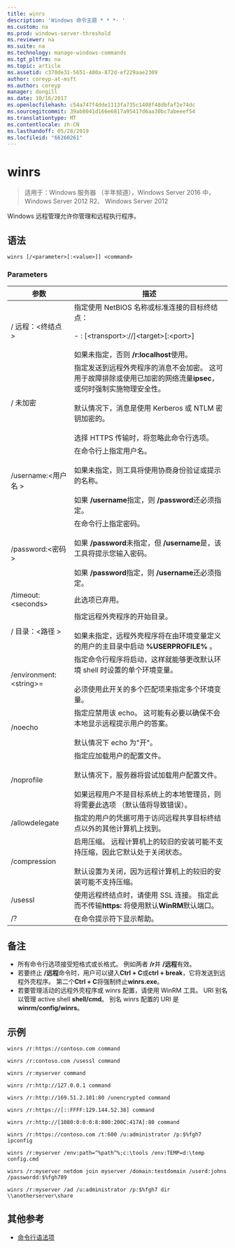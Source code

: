 ```yaml
---
title: winrs
description: 'Windows 命令主题 * * *- '
ms.custom: na
ms.prod: windows-server-threshold
ms.reviewer: na
ms.suite: na
ms.technology: manage-windows-commands
ms.tgt_pltfrm: na
ms.topic: article
ms.assetid: c370de31-5651-400a-872d-ef229aae2309
author: coreyp-at-msft
ms.author: coreyp
manager: dongill
ms.date: 10/16/2017
ms.openlocfilehash: c54a747f4dde1113fa735c1408f48dbfaf2e74dc
ms.sourcegitcommit: 39ab8041d166e6817a95417d6aa30bc7abeeef54
ms.translationtype: MT
ms.contentlocale: zh-CN
ms.lasthandoff: 05/28/2019
ms.locfileid: "66260261"
---
```

# <a name="winrs"></a>winrs

>适用于：Windows 服务器 （半年频道），Windows Server 2016 中，Windows Server 2012 R2、 Windows Server 2012

Windows 远程管理允许你管理和远程执行程序。   
## <a name="syntax"></a>语法  
```  
winrs [/<parameter>[:<value>]] <command>  
```  
### <a name="parameters"></a>Parameters  
|参数|描述|  
|-------|--------|  
|/ 远程：\<终结点 >|指定使用 NetBIOS 名称或标准连接的目标终结点：<br /><br />-   <url>: [\<transport>://]\<target>[:\<port>]<br /><br />如果未指定，否则 **/r:localhost**使用。|  
|/ 未加密|指定发送到远程外壳程序的消息不会加密。 这可用于故障排除或使用已加密的网络流量**ipsec**，或何时强制实施物理安全性。<br /><br />默认情况下，消息是使用 Kerberos 或 NTLM 密钥加密的。<br /><br />选择 HTTPS 传输时，将忽略此命令行选项。|  
|/username:\<用户名 >|在命令行上指定用户名。<br /><br />如果未指定，则工具将使用协商身份验证或提示的名称。<br /><br />如果 **/username**指定，则 **/password**还必须指定。|  
|/password:\<密码 >|在命令行上指定密码。<br /><br />如果 **/password**未指定，但 **/username**是，该工具将提示您输入密码。<br /><br />如果 **/password**指定，则 **/username**还必须指定。|  
|/timeout:\<seconds>|此选项已弃用。|  
|/ 目录：\<路径 >|指定远程外壳程序的开始目录。<br /><br />如果未指定，远程外壳程序将在由环境变量定义的用户的主目录中启动 **%USERPROFILE%** 。|  
|/environment:\<string>=<value>|指定命令行程序将启动，这样就能够更改默认环境 shell 时设置的单个环境变量。<br /><br />必须使用此开关的多个匹配项来指定多个环境变量。|  
|/noecho|指定应禁用该 echo。 这可能有必要以确保不会本地显示远程提示用户的答案。<br /><br />默认情况下 echo 为"开"。|  
|/noprofile|指定应加载用户的配置文件。<br /><br />默认情况下，服务器将尝试加载用户配置文件。<br /><br />如果远程用户不是目标系统上的本地管理员，则将需要此选项 （默认值将导致错误）。|  
|/allowdelegate|指定的用户的凭据可用于访问远程共享目标终结点以外的其他计算机上找到。|  
|/compression|启用压缩。  远程计算机上的较旧的安装可能不支持压缩，因此它默认处于关闭状态。<br /><br />默认设置为关闭，因为远程计算机上的较旧的安装可能不支持压缩。|  
|/usessl|使用远程终结点时，请使用 SSL 连接。  指定此而不传输**https:** 将使用默认**WinRM**默认端口。|  
|/?|在命令提示符下显示帮助。|  

## <a name="remarks"></a>备注  
-   所有命令行选项接受短格式或长格式。 例如两者 **/r**并 **/远程**有效。  
-   若要终止 **/远程**命令时，用户可以键入**Ctrl + C**或**ctrl + break**，它将发送到远程外壳程序。 第二个**Ctrl + C**将强制终止**winrs.exe**。  
-   若要管理活动的远程外壳程序或 winrs 配置，请使用 WinRM 工具。  URI 别名以管理 active shell **shell/cmd**。  别名 winrs 配置的 URI 是**winrm/config/winrs**。  

## <a name="BKMK_Examples"></a>示例  
```  
winrs /r:https://contoso.com command  
```  
```  
winrs /r:contoso.com /usessl command  
```  
```  
winrs /r:myserver command  
```  
```  
winrs /r:http://127.0.0.1 command  
```  
```  
winrs /r:http://169.51.2.101:80 /unencrypted command  
```  
```  
winrs /r:https://[::FFFF:129.144.52.38] command  
```  
```  
winrs /r:http://[1080:0:0:0:8:800:200C:417A]:80 command  
```  
```  
winrs /r:https://contoso.com /t:600 /u:administrator /p:$%fgh7 ipconfig  
```  
```  
winrs /r:myserver /env:path=^%path^%;c:\tools /env:TEMP=d:\temp config.cmd  
```  
```  
winrs /r:myserver netdom join myserver /domain:testdomain /userd:johns /passwordd:$%fgh789  
```  
```  
winrs /r:myserver /ad /u:administrator /p:$%fgh7 dir \\anotherserver\share  
```  

## <a name="additional-references"></a>其他参考  
-   [命令行语法项](command-line-syntax-key.md)  
  

